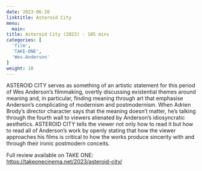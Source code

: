 ```yaml
---
date: 2023-06-20
linktitle: Asteroid City
menu:
  main:
title: Asteroid City (2023) - 105 mins
categories: [
  'film',
  'TAKE-ONE',
  'Wes-Anderson'
]
weight: 10
---
```


ASTEROID CITY serves as something of an artistic statement for this period of Wes Anderson’s filmmaking, overtly discussing existential themes around meaning and, in particular, finding meaning through art that emphasise Anderson’s complicating of modernism and postmodernism. When Adrien Brody’s director character says that the meaning doesn’t matter, he’s talking through the fourth wall to viewers alienated by Anderson’s idiosyncratic aesthetics. ASTEROID CITY tells the viewer not only how to read it but how to read all of Anderson’s work by openly stating that how the viewer approaches his films is critical to how the works produce sincerity with and through their ironic postmodern conceits.

Full review available on TAKE ONE: https://takeonecinema.net/2023/asteroid-city/
